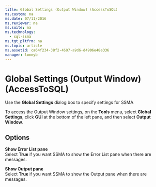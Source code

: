 ```yaml
---
title: Global Settings (Output Window) (AccessToSQL)
ms.custom: na
ms.date: 07/11/2016
ms.reviewer: na
ms.suite: na
ms.technology: 
  - sql-ssma
ms.tgt_pltfrm: na
ms.topic: article
ms.assetid: ca64f234-38f2-4607-a9d6-d4906e48e336
manager: lonnyb
---
```

# Global Settings (Output Window) (AccessToSQL)
Use the **Global Settings** dialog box to specify settings for SSMA.  
  
To access the Output Window settings, on the **Tools** menu, select **Global Settings**, click **GUI** at the bottom of the left pane, and then select **Output Window**.  
  
## Options  
**Show Error List pane**  
Select **True** if you want SSMA to show the Error List pane when there are messages.  
  
**Show Output pane**  
Select **True** if you want SSMA to show the Output pane when there are messages.  
  
